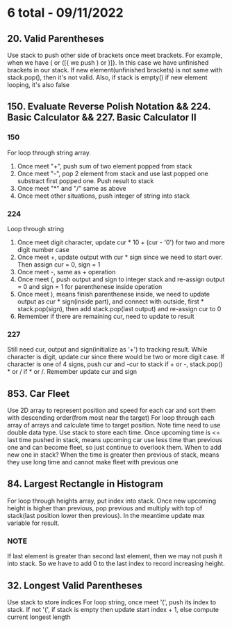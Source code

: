 # 6 total - 09/11/2022

## 20. Valid Parentheses
Use stack to push other side of brackets once meet brackets. For example, when we have ( or ([{ we push ) or )]}. In this case we have unfinished brackets in our stack. If new element(unfinished brackets) is not same with stack.pop(), then it's not valid. Also, if stack is empty() if new element looping, it's also false

## 150. Evaluate Reverse Polish Notation && 224. Basic Calculator && 227. Basic Calculator II
### 150
For loop through string array.
1. Once meet "+", push sum of two element popped from stack
2. Once meet "-", pop 2 element from stack and use last popped one substract first popped one. Push result to stack
3. Once meet "*" and "/" same as above
4. Once meet other situations, push integer of string into stack
### 224
Loop through string
1. Once meet digit character, update cur * 10 + (cur - '0') for two and more digit number case
2. Once meet +, update output with cur * sign since we need to start over. Then assign cur = 0, sign = 1
3. Once meet -, same as + operation
4. Once meet (, push output and sign to integer stack and re-assign output = 0 and sign = 1 for parenthenese inside operation
5. Once meet ), means finish parenthenese inside, we need to update output as cur * sign(inside part), and connect with outside, first * stack.pop(sign), then add stack.pop(last output) and re-assign cur to 0
6. Remember if there are remaining cur, need to update to result
### 227
Still need cur, output and sign(initialize as '+') to tracking result. While character is digit, update cur since there would be two or more digit case. If character is one of 4 signs, push cur and -cur to stack if + or -, stack.pop() * or / if * or /. Remember update cur and sign

## 853. Car Fleet
Use 2D array to represent position and speed for each car and sort them with descending order(from most near the target)
For loop through each array of arrays and calculate time to target position. Note time need to use double data type.
Use stack to store each time. Once upcoming time is <= last time pushed in stack, means upcoming car use less time than previous one and can become fleet, so just continue to overlook them. When to add new one in stack? When the time is greater then previous of stack, means they use long time and cannot make fleet with previous one

## 84. Largest Rectangle in Histogram
For loop through heights array, put index into stack. Once new upcoming height is higher than previous, pop previous and multiply with top of stack(last position lower then previous). In the meantime update max variable for result.
### NOTE
If last element is greater than second last element, then we may not push it into stack. So we have to add 0 to the last index to record increasing height.

## 32. Longest Valid Parentheses
Use stack to store indices
For loop string, once meet '(', push its index to stack. If not '(', if stack is empty then update start index + 1, else compute current longest length
